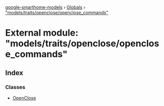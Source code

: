 [google-smarthome-models](../README.md) › [Globals](../globals.md) › ["models/traits/openclose/openclose_commands"](_models_traits_openclose_openclose_commands_.md)

# External module: "models/traits/openclose/openclose_commands"

## Index

### Classes

* [OpenClose](../classes/_models_traits_openclose_openclose_commands_.openclose.md)
